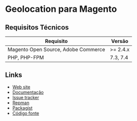# Geolocation para Magento

## Requisitos Técnicos

| Requisito | Versão |
| ------ | ----------- |
| Magento Open Source, Adobe Commerce | >= 2.4.x |
| PHP, PHP-FPM | 7.3, 7.4 |

## Links

* [Web site](https://eloom.tech/)
* [Documentação](https://docs.eloom.tech/store/geolocation)
* [Issue tracker](https://github.com/eloom/module-geolocation/issues)
* [Repman](https://app.repman.io/organization/eloom/package/e258b762-8b66-4aa6-a734-a21c3ab84a29/details)
* [Packagist](https://packagist.org/packages/eloom/module-geolocation)
* [Código fonte](https://github.com/eloom/module-geolocation)